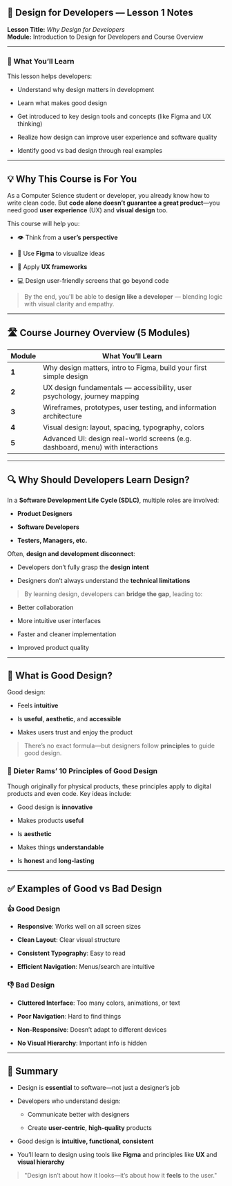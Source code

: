 ## 🎨 Design for Developers — Lesson 1 Notes

**Lesson Title:** _Why Design for Developers_  
**Module:** Introduction to Design for Developers and Course Overview

---

### 🎯 What You’ll Learn

This lesson helps developers:

- Understand why design matters in development
    
- Learn what makes good design
    
- Get introduced to key design tools and concepts (like Figma and UX thinking)
    
- Realize how design can improve user experience and software quality
    
- Identify good vs bad design through real examples
    

---

## 💡 Why This Course is For You

As a Computer Science student or developer, you already know how to write clean code. But **code alone doesn’t guarantee a great product**—you need good **user experience** (UX) and **visual design** too.

This course will help you:

- 👁️ Think from a **user’s perspective**
    
- 🎨 Use **Figma** to visualize ideas
    
- 🧠 Apply **UX frameworks**
    
- 💻 Design user-friendly screens that go beyond code
    

> By the end, you'll be able to **design like a developer** — blending logic with visual clarity and empathy.

---

## 🛣️ Course Journey Overview (5 Modules)

|Module|What You’ll Learn|
|---|---|
|**1**|Why design matters, intro to Figma, build your first simple design|
|**2**|UX design fundamentals — accessibility, user psychology, journey mapping|
|**3**|Wireframes, prototypes, user testing, and information architecture|
|**4**|Visual design: layout, spacing, typography, colors|
|**5**|Advanced UI: design real-world screens (e.g. dashboard, menu) with interactions|

---

## 🔍 Why Should Developers Learn Design?

In a **Software Development Life Cycle (SDLC)**, multiple roles are involved:

- **Product Designers**
    
- **Software Developers**
    
- **Testers, Managers, etc.**
    

Often, **design and development disconnect**:

- Developers don’t fully grasp the **design intent**
    
- Designers don’t always understand the **technical limitations**
    

> By learning design, developers can **bridge the gap**, leading to:

- Better collaboration
    
- More intuitive user interfaces
    
- Faster and cleaner implementation
    
- Improved product quality
    

---

## 💎 What is Good Design?

Good design:

- Feels **intuitive**
    
- Is **useful**, **aesthetic**, and **accessible**
    
- Makes users trust and enjoy the product
    

> There’s no exact formula—but designers follow **principles** to guide good design.

### 🧭 Dieter Rams’ 10 Principles of Good Design

Though originally for physical products, these principles apply to digital products and even code. Key ideas include:

- Good design is **innovative**
    
- Makes products **useful**
    
- Is **aesthetic**
    
- Makes things **understandable**
    
- Is **honest** and **long-lasting**
    

---

## ✅ Examples of Good vs Bad Design

### 👍 Good Design

- **Responsive**: Works well on all screen sizes
    
- **Clean Layout**: Clear visual structure
    
- **Consistent Typography**: Easy to read
    
- **Efficient Navigation**: Menus/search are intuitive
    

### 👎 Bad Design

- **Cluttered Interface**: Too many colors, animations, or text
    
- **Poor Navigation**: Hard to find things
    
- **Non-Responsive**: Doesn’t adapt to different devices
    
- **No Visual Hierarchy**: Important info is hidden
    

---

## 🔁 Summary

- Design is **essential** to software—not just a designer’s job
    
- Developers who understand design:
    
    - Communicate better with designers
        
    - Create **user-centric**, **high-quality** products
        
- Good design is **intuitive, functional, consistent**
    
- You’ll learn to design using tools like **Figma** and principles like **UX** and **visual hierarchy**
    

> "Design isn’t about how it looks—it’s about how it **feels** to the user."